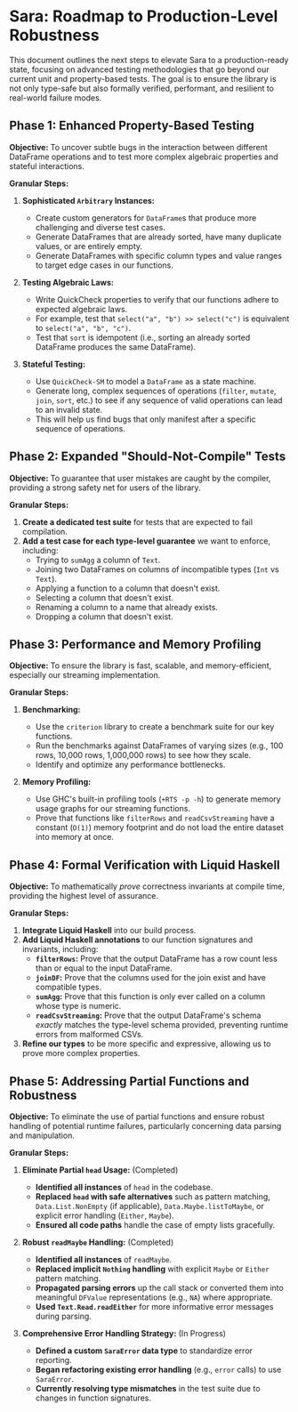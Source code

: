 # Sara: Roadmap to Production-Level Robustness

This document outlines the next steps to elevate Sara to a production-ready state, focusing on advanced testing methodologies that go beyond our current unit and property-based tests. The goal is to ensure the library is not only type-safe but also formally verified, performant, and resilient to real-world failure modes.

## Phase 1: Enhanced Property-Based Testing

**Objective:** To uncover subtle bugs in the interaction between different DataFrame operations and to test more complex algebraic properties and stateful interactions.

**Granular Steps:**

1.  **Sophisticated `Arbitrary` Instances:**
    *   Create custom generators for `DataFrame`s that produce more challenging and diverse test cases.
    *   Generate DataFrames that are already sorted, have many duplicate values, or are entirely empty.
    *   Generate DataFrames with specific column types and value ranges to target edge cases in our functions.

2.  **Testing Algebraic Laws:**
    *   Write QuickCheck properties to verify that our functions adhere to expected algebraic laws.
    *   For example, test that `select("a", "b") >> select("c")` is equivalent to `select("a", "b", "c")`.
    *   Test that `sort` is idempotent (i.e., sorting an already sorted DataFrame produces the same DataFrame).

3.  **Stateful Testing:**
    *   Use `QuickCheck-SM` to model a `DataFrame` as a state machine.
    *   Generate long, complex sequences of operations (`filter`, `mutate`, `join`, `sort`, etc.) to see if any sequence of valid operations can lead to an invalid state.
    *   This will help us find bugs that only manifest after a specific sequence of operations.

## Phase 2: Expanded "Should-Not-Compile" Tests

**Objective:** To guarantee that user mistakes are caught by the compiler, providing a strong safety net for users of the library.

**Granular Steps:**

1.  **Create a dedicated test suite** for tests that are expected to fail compilation.
2.  **Add a test case for each type-level guarantee** we want to enforce, including:
    *   Trying to `sumAgg` a column of `Text`.
    *   Joining two DataFrames on columns of incompatible types (`Int` vs `Text`).
    *   Applying a function to a column that doesn't exist.
    *   Selecting a column that doesn't exist.
    *   Renaming a column to a name that already exists.
    *   Dropping a column that doesn't exist.

## Phase 3: Performance and Memory Profiling

**Objective:** To ensure the library is fast, scalable, and memory-efficient, especially our streaming implementation.

**Granular Steps:**

1.  **Benchmarking:**
    *   Use the `criterion` library to create a benchmark suite for our key functions.
    *   Run the benchmarks against DataFrames of varying sizes (e.g., 100 rows, 10,000 rows, 1,000,000 rows) to see how they scale.
    *   Identify and optimize any performance bottlenecks.

2.  **Memory Profiling:**
    *   Use GHC's built-in profiling tools (`+RTS -p -h`) to generate memory usage graphs for our streaming functions.
    *   Prove that functions like `filterRows` and `readCsvStreaming` have a constant (`O(1)`) memory footprint and do not load the entire dataset into memory at once.

## Phase 4: Formal Verification with Liquid Haskell

**Objective:** To mathematically *prove* correctness invariants at compile time, providing the highest level of assurance.

**Granular Steps:**

1.  **Integrate Liquid Haskell** into our build process.
2.  **Add Liquid Haskell annotations** to our function signatures and invariants, including:
    *   **`filterRows`:** Prove that the output DataFrame has a row count less than or equal to the input DataFrame.
    *   **`joinDF`:** Prove that the columns used for the join exist and have compatible types.
    *   **`sumAgg`:** Prove that this function is only ever called on a column whose type is numeric.
    *   **`readCsvStreaming`:** Prove that the output DataFrame's schema *exactly* matches the type-level schema provided, preventing runtime errors from malformed CSVs.
3.  **Refine our types** to be more specific and expressive, allowing us to prove more complex properties.

## Phase 5: Addressing Partial Functions and Robustness

**Objective:** To eliminate the use of partial functions and ensure robust handling of potential runtime failures, particularly concerning data parsing and manipulation.

**Granular Steps:**

1.  **Eliminate Partial `head` Usage:** (Completed)
    *   **Identified all instances** of `head` in the codebase.
    *   **Replaced `head` with safe alternatives** such as pattern matching, `Data.List.NonEmpty` (if applicable), `Data.Maybe.listToMaybe`, or explicit error handling (`Either`, `Maybe`).
    *   **Ensured all code paths** handle the case of empty lists gracefully.

2.  **Robust `readMaybe` Handling:** (Completed)
    *   **Identified all instances** of `readMaybe`.
    *   **Replaced implicit `Nothing` handling** with explicit `Maybe` or `Either` pattern matching.
    *   **Propagated parsing errors** up the call stack or converted them into meaningful `DFValue` representations (e.g., `NA`) where appropriate.
    *   **Used `Text.Read.readEither`** for more informative error messages during parsing.

3.  **Comprehensive Error Handling Strategy:** (In Progress)
    *   **Defined a custom `SaraError` data type** to standardize error reporting.
    *   **Began refactoring existing error handling** (e.g., `error` calls) to use `SaraError`.
    *   **Currently resolving type mismatches** in the test suite due to changes in function signatures.